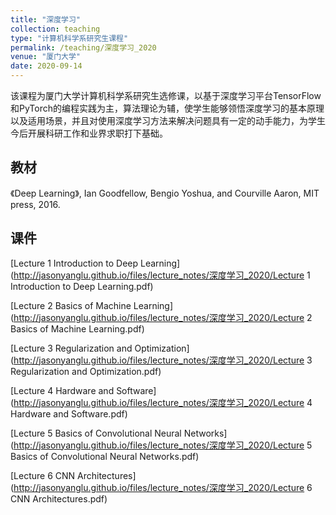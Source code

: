 ```yaml
---
title: "深度学习"
collection: teaching
type: "计算机科学系研究生课程"
permalink: /teaching/深度学习_2020
venue: "厦门大学"
date: 2020-09-14
---
```


该课程为厦门大学计算机科学系研究生选修课，以基于深度学习平台TensorFlow和PyTorch的编程实践为主，算法理论为辅，使学生能够领悟深度学习的基本原理以及适用场景，并且对使用深度学习方法来解决问题具有一定的动手能力，为学生今后开展科研工作和业界求职打下基础。

## 教材

《Deep Learning》, Ian Goodfellow, Bengio Yoshua, and Courville Aaron, MIT press, 2016.

## 课件

[Lecture 1 Introduction to Deep Learning](http://jasonyanglu.github.io/files/lecture_notes/深度学习_2020/Lecture 1 Introduction to Deep Learning.pdf)

[Lecture 2 Basics of Machine Learning](http://jasonyanglu.github.io/files/lecture_notes/深度学习_2020/Lecture 2 Basics of Machine Learning.pdf)

[Lecture 3 Regularization and Optimization](http://jasonyanglu.github.io/files/lecture_notes/深度学习_2020/Lecture 3 Regularization and Optimization.pdf)

[Lecture 4 Hardware and Software](http://jasonyanglu.github.io/files/lecture_notes/深度学习_2020/Lecture 4 Hardware and Software.pdf)

[Lecture 5 Basics of Convolutional Neural Networks](http://jasonyanglu.github.io/files/lecture_notes/深度学习_2020/Lecture 5 Basics of Convolutional Neural Networks.pdf)

[Lecture 6 CNN Architectures](http://jasonyanglu.github.io/files/lecture_notes/深度学习_2020/Lecture 6 CNN Architectures.pdf)

